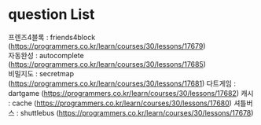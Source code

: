
# question List 

프렌즈4블록 : friends4block (https://programmers.co.kr/learn/courses/30/lessons/17679)  
자동완성 : autocomplete (https://programmers.co.kr/learn/courses/30/lessons/17685)  
비밀지도 : secretmap (https://programmers.co.kr/learn/courses/30/lessons/17681)
다트게임 : dartgame (https://programmers.co.kr/learn/courses/30/lessons/17682)
캐시 : cache (https://programmers.co.kr/learn/courses/30/lessons/17680)
셔틀버스 : shuttlebus (https://programmers.co.kr/learn/courses/30/lessons/17678)